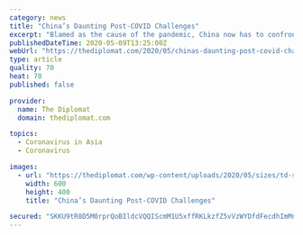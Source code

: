 ```yaml
---
category: news
title: "China’s Daunting Post-COVID Challenges"
excerpt: "Blamed as the cause of the pandemic, China now has to confront severe political, diplomatic, and economic challenges."
publishedDateTime: 2020-05-09T13:25:00Z
webUrl: "https://thediplomat.com/2020/05/chinas-daunting-post-covid-challenges/"
type: article
quality: 70
heat: 70
published: false

provider:
  name: The Diplomat
  domain: thediplomat.com

topics:
  - Coronavirus in Asia
  - Coronavirus

images:
  - url: "https://thediplomat.com/wp-content/uploads/2020/05/sizes/td-story-s-2/thediplomat-2020-05-08-4.jpg"
    width: 600
    height: 400
    title: "China’s Daunting Post-COVID Challenges"

secured: "SKKU9tR8D5M0rprQoBIldcVQQIScmM1U5xffRKLkzfZ5vVzWYDfdFecdhImMnyeTzSbRRrTXfwk58EJAD1sCBPv/mDk3jBRqn0bI9QMQXYh/T6/hJdMp1UPQud09qCZs7yUDOsu+DfBgey/qgbbLQ7iPKp9PXJvSTRJtcZ/QxUTdlzB+izzBbEJR2x5W7hpT/ma9Zp3mVXb8uFIw8biLzEyFGckID5BW0oaQrkwrDuqECE7eafDGNESRBHqm8Ok3ZOebze2bK1Aby+zh6MKnWKdVX+/E4m5XZcxpzTLos7kbQs2aPOsaJ36h/WSlsQyM;zw/qk0v/N/krsyHdaXiFxA=="
---
```


